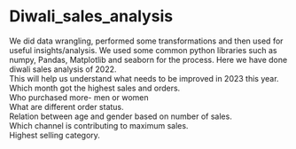 # Diwali_sales_analysis
We did data wrangling, performed some transformations and then used for useful insights/analysis.
We used some common python libraries such as numpy, Pandas, Matplotlib and seaborn for the process.
Here we have done diwali sales analysis of 2022.
<br>
This will help us understand what needs to be improved in 2023 this year.
<br>
Which month got the highest sales and orders.
<br>
Who purchased more- men or women 
<br>
What are different order status.
<br>
Relation between age and gender based on number of sales.
<br>
Which channel is contributing to maximum sales.
<br>
Highest selling category.
